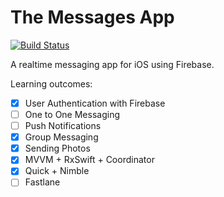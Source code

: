 # The Messages App
[![Build Status](https://travis-ci.com/N02870941/messages-ios.svg?branch=master)](https://travis-ci.com/N02870941/messages-ios)

A realtime messaging app for iOS using Firebase.

Learning outcomes:
- [x] User Authentication with Firebase
- [ ] One to One Messaging
- [ ] Push Notifications
- [x] Group Messaging
- [x] Sending Photos
- [x] MVVM + RxSwift + Coordinator
- [x] Quick + Nimble
- [ ] Fastlane
